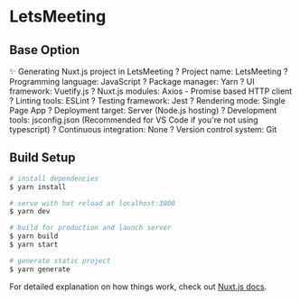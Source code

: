# LetsMeeting

## Base Option
✨  Generating Nuxt.js project in LetsMeeting
? Project name: LetsMeeting
? Programming language: JavaScript
? Package manager: Yarn
? UI framework: Vuetify.js
? Nuxt.js modules: Axios - Promise based HTTP client
? Linting tools: ESLint
? Testing framework: Jest
? Rendering mode: Single Page App
? Deployment target: Server (Node.js hosting)
? Development tools: jsconfig.json (Recommended for VS Code if you're not using typescript)
? Continuous integration: None
? Version control system: Git

## Build Setup

```bash
# install dependencies
$ yarn install

# serve with hot reload at localhost:3000
$ yarn dev

# build for production and launch server
$ yarn build
$ yarn start

# generate static project
$ yarn generate
```

For detailed explanation on how things work, check out [Nuxt.js docs](https://nuxtjs.org).
